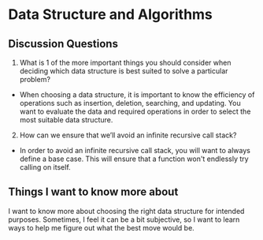 # Data Structure and Algorithms

## Discussion Questions

1. What is 1 of the more important things you should consider when deciding which data structure is best suited to solve a particular problem?

* When choosing a data structure, it is important to know the efficiency of operations such as insertion, deletion, searching, and updating. You want to evaluate the data and required operations in order to select the most suitable data structure. 

2. How can we ensure that we’ll avoid an infinite recursive call stack?

* In order to avoid an infinite recursive call stack, you will want to always define a base case. This will ensure that a function won't endlessly try calling on itself. 

## Things I want to know more about

I want to know more about choosing the right data structure for intended purposes. Sometimes, I feel it can be a bit subjective, so I want to learn ways to help me figure out what the best move would be. 